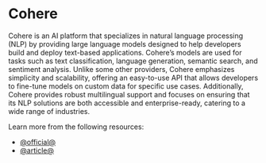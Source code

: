 # Cohere

Cohere is an AI platform that specializes in natural language processing (NLP) by providing large language models designed to help developers build and deploy text-based applications. Cohere’s models are used for tasks such as text classification, language generation, semantic search, and sentiment analysis. Unlike some other providers, Cohere emphasizes simplicity and scalability, offering an easy-to-use API that allows developers to fine-tune models on custom data for specific use cases. Additionally, Cohere provides robust multilingual support and focuses on ensuring that its NLP solutions are both accessible and enterprise-ready, catering to a wide range of industries.

Learn more from the following resources:

- [@official@](https://cohere.com/)
- [@article@](https://medium.com/geekculture/what-does-cohere-do-cdadf6d70435)